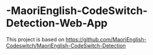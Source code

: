# -MaoriEnglish-CodeSwitch-Detection-Web-App
This project is based on https://github.com/MaoriEnglish-Codeswitch/MaoriEnglish-CodeSwitch-Detection

